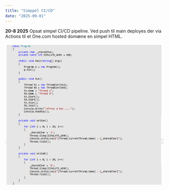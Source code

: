 ```yaml
---
title: "Simppel CI/CD"
date: "2025-09-01"
---
```


**20-8 2025**
Opsat simpel CI/CD pipeline. Ved push til main deployes der via Actions til et One.com hosted domæne en simpel HTML.

![Image](images/2025-09-01-billede.png)
